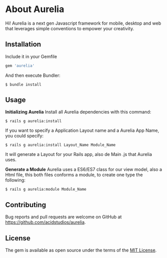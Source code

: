 # About Aurelia

Hi! Aurelia is a next gen Javascript framework for mobile, desktop and web that leverages simple conventions to empower your creativity.

## Installation

Include it in your Gemfile

```ruby
gem 'aurelia'
```

And then execute Bundler:

    $ bundle install

## Usage

**Initializing Aurelia**
Install all Aurelia dependencies with this command:

    $ rails g aurelia:install

If you want to specify a Application Layout name and a Aurelia App Name, you could specify:
 
    $ rails g aurelia:install Layout_Name Module_Name

It will generate a Layout for your Rails app, also de Main .js that Aurelia uses.

**Generate a Module**
Aurelia uses a ES6/ES7 class for our view model, also a Html file, this both files conforms a module, to create one type the following:

    $ rails g aurelia:module Module_Name


## Contributing

Bug reports and pull requests are welcome on GitHub at https://github.com/acidstudios/aurelia.


## License

The gem is available as open source under the terms of the [MIT License](http://opensource.org/licenses/MIT).

